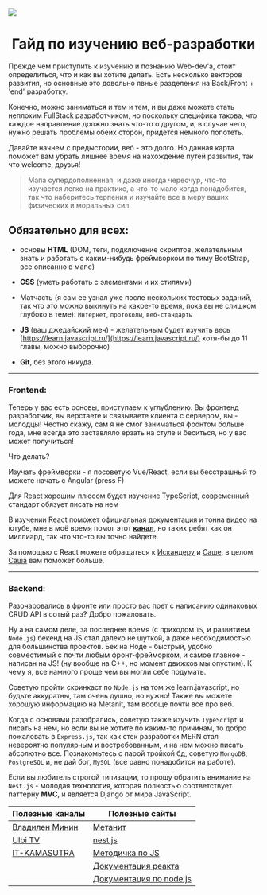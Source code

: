 <img src="https://raw.githubusercontent.com/websect-itmo/assets/main/Roadmap.png">

<h1 align="center">Гайд по изучению веб-разработки</h1>
Прежде чем приступить к изучению и познанию Web-dev'a, стоит определиться, что и как вы хотите делать. Есть несколько векторов развития, но основные это довольно явные разделения на Back/Front + 'end' разработку. 

Конечно, можно заниматься и тем и тем, и вы даже можете стать неплохим FullStack разработчиком, но поскольку специфика такова, что каждое направление должно знать что-то о другом, и, в случае чего, нужно решать проблемы обеих сторон, придется немного попотеть.

Давайте начнем с предыстории, веб - это долго. Но данная карта поможет вам убрать лишнее время на нахождение путей развития, так что welcome, друзья!

> Мапа супердополненная, и даже иногда чересчур, что-то изучается легко на практике, а что-то мало когда понадобится, так что наберитесь терпения и изучайте все в меру ваших физических и моральных сил.

## Обязательно для всех:

* основы **HTML** (DOM, теги, подключение скриптов, желательным знать и работать с каким-нибудь фреймворком по тиму BootStrap, все описанно в мапе) 

* **CSS** (уметь работать с элементами и их стилями) 

* Матчасть (я сам ее узнал уже после нескольких тестовых заданий, так что это можно выкинуть на какое-то время, пока вы не слишком глубоко в теме): ```Интернет```, ```протоколы```, `веб-стандарты`

* **JS** (ваш джедайский меч) - желательным будет изучить весь [https://learn.javascript.ru/](https://learn.javascript.ru/) хотя-бы до 11 главы, можно выборочно) 
* **Git**, без этого никуда.

--- 

### Frontend:

Теперь у вас есть основы, приступаем к углублению. Вы фронтенд разработчик, вы верстаете и связываете клиента с сервером, вы - молодцы! Честно скажу, сам я не смог заниматься фронтом больше года, мне всегда это заставляло ерзать на стуле и беситься, но у вас может получиться!

Что делать?

Изучать фреймворки - я посоветую Vue/React, если вы бесстрашный то можете начать с Angular (press F)

Для React хорошим плюсом будет изучение TypeScript, современный стандарт обязует писать на нем

В изучении React поможет официальная документация и тонна видео на ютубе, мне в моё время помог этот [**канал**](https://www.youtube.com/channel/UCg8ss4xW9jASrqWGP30jXiw), но таких ребят как он миллиард, так что что-то вы точно найдете.  

За помощью с React можете обращаться к [Искандеру](https://t.me/faggod) и [Саше](t.me/sashafromlibertalia), в целом [Саша](t.me/sashafromlibertalia) вам поможет больше.

--- 

### Backend: 

Разочаровались в фронте или просто вас прет с написанию одинаковых CRUD API в сотый раз? Добро пожаловать. 

Ну а на самом деле, за последнее время (с приходом `TS`,  и развитием `Node.js`) бекенд на JS стал далеко не шуткой, а даже необходимостью для большинства проектов. Бек на Ноде - быстрый, удобно совместимый с почти любым фронт-фрейморком, и самое главное - написан на JS! (ну вообще на C++, но момент движков мы опустим). К чему я, все намного проще чем вы могли себе подумать. 

Советую пройти скринкаст по `Node.js` на том же learn.javascript, но будьте аккуратны, там очень душно, но нужно! Также вы можете хорошую информацию на Metanit, там вообще почти все про веб.

Когда с основами разобрались, советую также изучить `TypeScript` и писать на нем, но если вы не хотите по каким-то причинам, то добро пожаловать в `Express.js`, так как стек разработки MERN стал невероятно популярным и востребованным, и на нем можно писать абсолютно все. Познакомьтесь с парой тройкой бд, советую `MongoDB`, `PostgreSQL` и, не дай бог, `MySQL` (все равно понадобится на работе). 

Если вы любитель строгой типизации, то прошу обратить внимание на `Nest.js` - молодая технология, которая полностью соответствует паттерну **MVC**, и является Django от мира JavaScript.

|Полезные каналы | Полезные сайты|
|----------------|---------------|
| [Владилен Минин](https://www.youtube.com/channel/UCg8ss4xW9jASrqWGP30jXiw)|[Метанит](https://metanit.com/) |
| [Ulbi TV](https://www.youtube.com/channel/UCDzGdB9TTgFm8jRXn1tBdoA)| [nest.js](https://nestjs.com/)|
| [IT-KAMASUTRA](https://www.youtube.com/channel/UCTW0FUhT0m-Bqg2trTbSs0g)|[Методичка по JS](https://learn.javascript.ru/) |
| | [Документация реакта](https://ru.reactjs.org/docs/getting-started.html)| 
| | [Документация по node.js](https://nodejs.org/ru/) |
